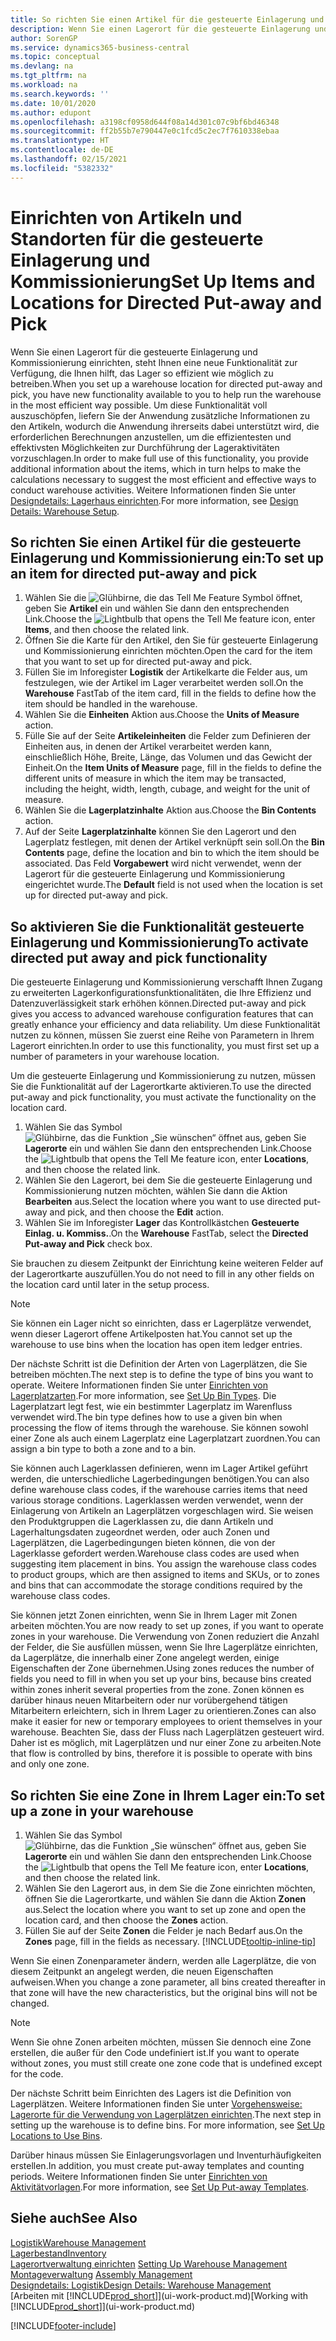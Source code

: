 ```yaml
---
title: So richten Sie einen Artikel für die gesteuerte Einlagerung und Kommissionierung ein | Microsoft Docs
description: Wenn Sie einen Lagerort für die gesteuerte Einlagerung und Kommissionierung einrichten, steht Ihnen eine neue Funktionalität zur Verfügung, die Ihnen hilft, das Lager so effizient wie möglich zu betreiben.
author: SorenGP
ms.service: dynamics365-business-central
ms.topic: conceptual
ms.devlang: na
ms.tgt_pltfrm: na
ms.workload: na
ms.search.keywords: ''
ms.date: 10/01/2020
ms.author: edupont
ms.openlocfilehash: a3198cf0958d644f08a14d301c07c9bf6bd46348
ms.sourcegitcommit: ff2b55b7e790447e0c1fcd5c2ec7f7610338ebaa
ms.translationtype: HT
ms.contentlocale: de-DE
ms.lasthandoff: 02/15/2021
ms.locfileid: "5382332"
---
```

# <a name="set-up-items-and-locations-for-directed-put-away-and-pick"></a><span data-ttu-id="2770c-103">Einrichten von Artikeln und Standorten für die gesteuerte Einlagerung und Kommissionierung</span><span class="sxs-lookup"><span data-stu-id="2770c-103">Set Up Items and Locations for Directed Put-away and Pick</span></span>
<span data-ttu-id="2770c-104">Wenn Sie einen Lagerort für die gesteuerte Einlagerung und Kommissionierung einrichten, steht Ihnen eine neue Funktionalität zur Verfügung, die Ihnen hilft, das Lager so effizient wie möglich zu betreiben.</span><span class="sxs-lookup"><span data-stu-id="2770c-104">When you set up a warehouse location for directed put-away and pick, you have new functionality available to you to help run the warehouse in the most efficient way possible.</span></span> <span data-ttu-id="2770c-105">Um diese Funktionalität voll auszuschöpfen, liefern Sie der Anwendung zusätzliche Informationen zu den Artikeln, wodurch die Anwendung ihrerseits dabei unterstützt wird, die erforderlichen Berechnungen anzustellen, um die effizientesten und effektivsten Möglichkeiten zur Durchführung der Lageraktivitäten vorzuschlagen.</span><span class="sxs-lookup"><span data-stu-id="2770c-105">In order to make full use of this functionality, you provide additional information about the items, which in turn helps to make the calculations necessary to suggest the most efficient and effective ways to conduct warehouse activities.</span></span> <span data-ttu-id="2770c-106">Weitere Informationen finden Sie unter [Designdetails: Lagerhaus einrichten](design-details-warehouse-setup.md).</span><span class="sxs-lookup"><span data-stu-id="2770c-106">For more information, see [Design Details: Warehouse Setup](design-details-warehouse-setup.md).</span></span>

## <a name="to-set-up-an-item-for-directed-put-away-and-pick"></a><span data-ttu-id="2770c-107">So richten Sie einen Artikel für die gesteuerte Einlagerung und Kommissionierung ein:</span><span class="sxs-lookup"><span data-stu-id="2770c-107">To set up an item for directed put-away and pick</span></span>  
1.  <span data-ttu-id="2770c-108">Wählen Sie die ![Glühbirne, die das Tell Me Feature](media/ui-search/search_small.png "Was möchten Sie tun?") Symbol öffnet, geben Sie **Artikel** ein und wählen Sie dann den entsprechenden Link.</span><span class="sxs-lookup"><span data-stu-id="2770c-108">Choose the ![Lightbulb that opens the Tell Me feature](media/ui-search/search_small.png "Tell me what you want to do") icon, enter **Items**, and then choose the related link.</span></span>  
2.  <span data-ttu-id="2770c-109">Öffnen Sie die Karte für den Artikel, den Sie für gesteuerte Einlagerung und Kommissionierung einrichten möchten.</span><span class="sxs-lookup"><span data-stu-id="2770c-109">Open the card for the item that you want to set up for directed put-away and pick.</span></span>
3. <span data-ttu-id="2770c-110">Füllen Sie im Inforegister **Logistik** der Artikelkarte die Felder aus, um festzulegen, wie der Artikel im Lager verarbeitet werden soll.</span><span class="sxs-lookup"><span data-stu-id="2770c-110">On the **Warehouse** FastTab of the item card, fill in the fields to define how the item should be handled in the warehouse.</span></span>  
4.  <span data-ttu-id="2770c-111">Wählen Sie die **Einheiten** Aktion aus.</span><span class="sxs-lookup"><span data-stu-id="2770c-111">Choose the **Units of Measure** action.</span></span>
5. <span data-ttu-id="2770c-112">Fülle Sie auf der Seite **Artikeleinheiten** die Felder zum Definieren der Einheiten aus, in denen der Artikel verarbeitet werden kann, einschließlich Höhe, Breite, Länge, das Volumen und das Gewicht der Einheit.</span><span class="sxs-lookup"><span data-stu-id="2770c-112">On the **Item Units of Measure** page, fill in the fields to define the different units of measure in which the item may be transacted, including the height, width, length, cubage, and weight for the unit of measure.</span></span>
6. <span data-ttu-id="2770c-113">Wählen Sie die **Lagerplatzinhalte** Aktion aus.</span><span class="sxs-lookup"><span data-stu-id="2770c-113">Choose the **Bin Contents** action.</span></span>
7. <span data-ttu-id="2770c-114">Auf der Seite **Lagerplatzinhalte** können Sie den Lagerort und den Lagerplatz festlegen, mit denen der Artikel verknüpft sein soll.</span><span class="sxs-lookup"><span data-stu-id="2770c-114">On the **Bin Contents** page, define the location and bin to which the item should be associated.</span></span> <span data-ttu-id="2770c-115">Das Feld **Vorgabewert** wird nicht verwendet, wenn der Lagerort für die gesteuerte Einlagerung und Kommissionierung eingerichtet wurde.</span><span class="sxs-lookup"><span data-stu-id="2770c-115">The **Default** field is not used when the location is set up for directed put-away and pick.</span></span>  

## <a name="to-activate-directed-put-away-and-pick-functionality"></a><span data-ttu-id="2770c-116">So aktivieren Sie die Funktionalität gesteuerte Einlagerung und Kommissionierung</span><span class="sxs-lookup"><span data-stu-id="2770c-116">To activate directed put away and pick functionality</span></span>  
<span data-ttu-id="2770c-117">Die gesteuerte Einlagerung und Kommissionierung verschafft Ihnen Zugang zu erweiterten Lagerkonfigurationsfunktionalitäten, die Ihre Effizienz und Datenzuverlässigkeit stark erhöhen können.</span><span class="sxs-lookup"><span data-stu-id="2770c-117">Directed put-away and pick gives you access to advanced warehouse configuration features that can greatly enhance your efficiency and data reliability.</span></span> <span data-ttu-id="2770c-118">Um diese Funktionalität nutzen zu können, müssen Sie zuerst eine Reihe von Parametern in Ihrem Lagerort einrichten.</span><span class="sxs-lookup"><span data-stu-id="2770c-118">In order to use this functionality, you must first set up a number of parameters in your warehouse location.</span></span>  

<span data-ttu-id="2770c-119">Um die gesteuerte Einlagerung und Kommissionierung zu nutzen, müssen Sie die Funktionalität auf der Lagerortkarte aktivieren.</span><span class="sxs-lookup"><span data-stu-id="2770c-119">To use the directed put-away and pick functionality, you must activate the functionality on the location card.</span></span>    
1.  <span data-ttu-id="2770c-120">Wählen Sie das Symbol ![Glühbirne, das die Funktion „Sie wünschen“ öffnet](media/ui-search/search_small.png "Was möchten Sie tun?") aus, geben Sie **Lagerorte** ein und wählen Sie dann den entsprechenden Link.</span><span class="sxs-lookup"><span data-stu-id="2770c-120">Choose the ![Lightbulb that opens the Tell Me feature](media/ui-search/search_small.png "Tell me what you want to do") icon, enter **Locations**, and then choose the related link.</span></span>  
2.  <span data-ttu-id="2770c-121">Wählen Sie den Lagerort, bei dem Sie die gesteuerte Einlagerung und Kommissionierung nutzen möchten, wählen Sie dann die Aktion **Bearbeiten** aus.</span><span class="sxs-lookup"><span data-stu-id="2770c-121">Select the location where you want to use directed put-away and pick, and then choose the **Edit** action.</span></span>  
3.  <span data-ttu-id="2770c-122">Wählen Sie im Inforegister **Lager** das Kontrollkästchen **Gesteuerte Einlag. u. Kommiss.**.</span><span class="sxs-lookup"><span data-stu-id="2770c-122">On the **Warehouse** FastTab, select the **Directed Put-away and Pick** check box.</span></span>  

<span data-ttu-id="2770c-123">Sie brauchen zu diesem Zeitpunkt der Einrichtung keine weiteren Felder auf der Lagerortkarte auszufüllen.</span><span class="sxs-lookup"><span data-stu-id="2770c-123">You do not need to fill in any other fields on the location card until later in the setup process.</span></span>  

> [!NOTE]  
>  <span data-ttu-id="2770c-124">Sie können ein Lager nicht so einrichten, dass er Lagerplätze verwendet, wenn dieser Lagerort offene Artikelposten hat.</span><span class="sxs-lookup"><span data-stu-id="2770c-124">You cannot set up the warehouse to use bins when the location has open item ledger entries.</span></span>  

<span data-ttu-id="2770c-125">Der nächste Schritt ist die Definition der Arten von Lagerplätzen, die Sie betreiben möchten.</span><span class="sxs-lookup"><span data-stu-id="2770c-125">The next step is to define the type of bins you want to operate.</span></span> <span data-ttu-id="2770c-126">Weitere Informationen finden Sie unter [Einrichten von Lagerplatzarten](warehouse-how-to-set-up-bin-types.md).</span><span class="sxs-lookup"><span data-stu-id="2770c-126">For more information, see [Set Up Bin Types](warehouse-how-to-set-up-bin-types.md).</span></span> <span data-ttu-id="2770c-127">Die Lagerplatzart legt fest, wie ein bestimmter Lagerplatz im Warenfluss verwendet wird.</span><span class="sxs-lookup"><span data-stu-id="2770c-127">The bin type defines how to use a given bin when processing the flow of items through the warehouse.</span></span> <span data-ttu-id="2770c-128">Sie können sowohl einer Zone als auch einem Lagerplatz eine Lagerplatzart zuordnen.</span><span class="sxs-lookup"><span data-stu-id="2770c-128">You can assign a bin type to both a zone and to a bin.</span></span>  

<span data-ttu-id="2770c-129">Sie können auch Lagerklassen definieren, wenn im Lager Artikel geführt werden, die unterschiedliche Lagerbedingungen benötigen.</span><span class="sxs-lookup"><span data-stu-id="2770c-129">You can also define warehouse class codes, if the warehouse carries items that need various storage conditions.</span></span> <span data-ttu-id="2770c-130">Lagerklassen werden verwendet, wenn der Einlagerung von Artikeln an Lagerplätzen vorgeschlagen wird. Sie weisen den Produktgruppen die Lagerklassen zu, die dann Artikeln und Lagerhaltungsdaten zugeordnet werden, oder auch Zonen und Lagerplätzen, die Lagerbedingungen bieten können, die von der Lagerklasse gefordert werden.</span><span class="sxs-lookup"><span data-stu-id="2770c-130">Warehouse class codes are used when suggesting item placement in bins. You assign the warehouse class codes to product groups, which are then assigned to items and SKUs, or to zones and bins that can accommodate the storage conditions required by the warehouse class codes.</span></span>  

<span data-ttu-id="2770c-131">Sie können jetzt Zonen einrichten, wenn Sie in Ihrem Lager mit Zonen arbeiten möchten.</span><span class="sxs-lookup"><span data-stu-id="2770c-131">You are now ready to set up zones, if you want to operate zones in your warehouse.</span></span> <span data-ttu-id="2770c-132">Die Verwendung von Zonen reduziert die Anzahl der Felder, die Sie ausfüllen müssen, wenn Sie Ihre Lagerplätze einrichten, da Lagerplätze, die innerhalb einer Zone angelegt werden, einige Eigenschaften der Zone übernehmen.</span><span class="sxs-lookup"><span data-stu-id="2770c-132">Using zones reduces the number of fields you need to fill in when you set up your bins, because bins created within zones inherit several properties from the zone.</span></span> <span data-ttu-id="2770c-133">Zonen können es darüber hinaus neuen Mitarbeitern oder nur vorübergehend tätigen Mitarbeitern erleichtern, sich in Ihrem Lager zu orientieren.</span><span class="sxs-lookup"><span data-stu-id="2770c-133">Zones can also make it easier for new or temporary employees to orient themselves in your warehouse.</span></span> <span data-ttu-id="2770c-134">Beachten Sie, dass der Fluss nach Lagerplätzen gesteuert wird. Daher ist es möglich, mit Lagerplätzen und nur einer Zone zu arbeiten.</span><span class="sxs-lookup"><span data-stu-id="2770c-134">Note that flow is controlled by bins, therefore it is possible to operate with bins and only one zone.</span></span>  

## <a name="to-set-up-a-zone-in-your-warehouse"></a><span data-ttu-id="2770c-135">So richten Sie eine Zone in Ihrem Lager ein:</span><span class="sxs-lookup"><span data-stu-id="2770c-135">To set up a zone in your warehouse</span></span>  
1.  <span data-ttu-id="2770c-136">Wählen Sie das Symbol ![Glühbirne, das die Funktion „Sie wünschen“ öffnet](media/ui-search/search_small.png "Was möchten Sie tun?") aus, geben Sie **Lagerorte** ein und wählen Sie dann den entsprechenden Link.</span><span class="sxs-lookup"><span data-stu-id="2770c-136">Choose the ![Lightbulb that opens the Tell Me feature](media/ui-search/search_small.png "Tell me what you want to do") icon, enter **Locations**, and then choose the related link.</span></span>  
2.  <span data-ttu-id="2770c-137">Wählen Sie den Lagerort aus, in dem Sie die Zone einrichten möchten, öffnen Sie die Lagerortkarte, und wählen Sie dann die Aktion **Zonen** aus.</span><span class="sxs-lookup"><span data-stu-id="2770c-137">Select the location where you want to set up zone and open the location card, and then choose the **Zones** action.</span></span>  
3.  <span data-ttu-id="2770c-138">Füllen Sie auf der Seite **Zonen** die Felder je nach Bedarf aus.</span><span class="sxs-lookup"><span data-stu-id="2770c-138">On the **Zones** page, fill in the fields as necessary.</span></span> [!INCLUDE[tooltip-inline-tip](includes/tooltip-inline-tip_md.md)]  

<span data-ttu-id="2770c-139">Wenn Sie einen Zonenparameter ändern, werden alle Lagerplätze, die von diesem Zeitpunkt an angelegt werden, die neuen Eigenschaften aufweisen.</span><span class="sxs-lookup"><span data-stu-id="2770c-139">When you change a zone parameter, all bins created thereafter in that zone will have the new characteristics, but the original bins will not be changed.</span></span>  

> [!NOTE]  
>  <span data-ttu-id="2770c-140">Wenn Sie ohne Zonen arbeiten möchten, müssen Sie dennoch eine Zone erstellen, die außer für den Code undefiniert ist.</span><span class="sxs-lookup"><span data-stu-id="2770c-140">If you want to operate without zones, you must still create one zone code that is undefined except for the code.</span></span>  

<span data-ttu-id="2770c-141">Der nächste Schritt beim Einrichten des Lagers ist die Definition von Lagerplätzen. Weitere Informationen finden Sie unter [Vorgehensweise: Lagerorte für die Verwendung von Lagerplätzen einrichten](warehouse-how-to-set-up-locations-to-use-bins.md).</span><span class="sxs-lookup"><span data-stu-id="2770c-141">The next step in setting up the warehouse is to define bins. For more information, see [Set Up Locations to Use Bins](warehouse-how-to-set-up-locations-to-use-bins.md).</span></span>  

<span data-ttu-id="2770c-142">Darüber hinaus müssen Sie Einlagerungsvorlagen und Inventurhäufigkeiten erstellen.</span><span class="sxs-lookup"><span data-stu-id="2770c-142">In addition, you must create put-away templates and counting periods.</span></span> <span data-ttu-id="2770c-143">Weitere Informationen finden Sie unter [Einrichten von Aktivitätvorlagen](warehouse-how-to-set-up-put-away-templates.md).</span><span class="sxs-lookup"><span data-stu-id="2770c-143">For more information, see [Set Up Put-away Templates](warehouse-how-to-set-up-put-away-templates.md).</span></span>  

## <a name="see-also"></a><span data-ttu-id="2770c-144">Siehe auch</span><span class="sxs-lookup"><span data-stu-id="2770c-144">See Also</span></span>  
[<span data-ttu-id="2770c-145">Logistik</span><span class="sxs-lookup"><span data-stu-id="2770c-145">Warehouse Management</span></span>](warehouse-manage-warehouse.md)  
[<span data-ttu-id="2770c-146">Lagerbestand</span><span class="sxs-lookup"><span data-stu-id="2770c-146">Inventory</span></span>](inventory-manage-inventory.md)  
<span data-ttu-id="2770c-147">[Lagerortverwaltung einrichten](warehouse-setup-warehouse.md)   </span><span class="sxs-lookup"><span data-stu-id="2770c-147">[Setting Up Warehouse Management](warehouse-setup-warehouse.md)   </span></span>  
<span data-ttu-id="2770c-148">[Montageverwaltung](assembly-assemble-items.md)  </span><span class="sxs-lookup"><span data-stu-id="2770c-148">[Assembly Management](assembly-assemble-items.md)  </span></span>  
[<span data-ttu-id="2770c-149">Designdetails: Logistik</span><span class="sxs-lookup"><span data-stu-id="2770c-149">Design Details: Warehouse Management</span></span>](design-details-warehouse-management.md)  
<span data-ttu-id="2770c-150">[Arbeiten mit [!INCLUDE[prod_short](includes/prod_short.md)]](ui-work-product.md)</span><span class="sxs-lookup"><span data-stu-id="2770c-150">[Working with [!INCLUDE[prod_short](includes/prod_short.md)]](ui-work-product.md)</span></span>  


[!INCLUDE[footer-include](includes/footer-banner.md)]